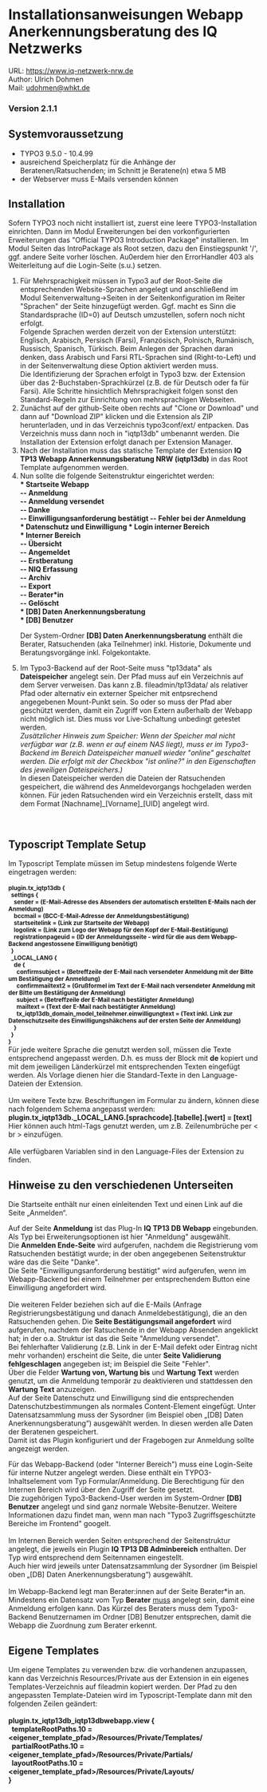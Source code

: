 # Installationsanweisungen Webapp Anerkennungsberatung des IQ Netzwerks
URL: https://www.iq-netzwerk-nrw.de<br>
Author: Ulrich Dohmen<br>
Mail: udohmen@whkt.de<br>

<h3>Version 2.1.1 </h3>

<h2>Systemvoraussetzung</h2>
<ul>
 <li>TYPO3 9.5.0 - 10.4.99</li>
 <li>ausreichend Speicherplatz für die Anhänge der Beratenen/Ratsuchenden; im Schnitt je Beratene(n) etwa 5 MB</li>
 <li>der Webserver muss E-Mails versenden können</li>
</ul>

<h2>Installation</h2>
Sofern TYPO3 noch nicht installiert ist, zuerst eine leere TYPO3-Installation einrichten. Dann im Modul Erweiterungen bei den vorkonfigurierten Erweiterungen das "Official TYPO3 Introduction Package" installieren. Im Modul Seiten das IntroPackage als Root setzen, dazu den Einstiegspunkt '/', ggf. andere Seite vorher löschen. Au0erdem hier den ErrorHandler 403 als Weiterleitung auf die Login-Seite (s.u.) setzen.
<ol>
<li>Für Mehrsprachigkeit müssen in Typo3 auf der Root-Seite die entsprechenden Website-Sprachen angelegt und anschließend im Modul Seitenverwaltung->Seiten in der Seitenkonfiguration im Reiter "Sprachen" der Seite hinzugefügt werden. Ggf. macht es Sinn die Standardsprache (ID=0) auf Deutsch umzustellen, sofern noch nicht erfolgt.<br>Folgende Sprachen werden derzeit von der Extension unterstützt: Englisch, Arabisch, Persisch (Farsi), Französisch, Polnisch, Rumänisch, Russisch, Spanisch, Türkisch. Beim Anlegen der Sprachen daran denken, dass Arabisch und Farsi RTL-Sprachen sind (Right-to-Left) und in der Seitenverwaltung diese Option aktiviert werden muss.<br>
Die Identifizierung der Sprachen erfolgt in Typo3 bzw. der Extension über das 2-Buchstaben-Sprachkürzel (z.B. de für Deutsch oder fa für Farsi).
Alle Schritte hinsichtlich Mehrsprachigkeit folgen sonst den Standard-Regeln zur Einrichtung von mehrsprachigen Webseiten.<br></li>

<li>Zunächst auf der github-Seite oben rechts auf "Clone or Download" und dann auf "Download ZIP" klicken und die Extension als ZIP herunterladen, und in das Verzeichnis typo3conf/ext/ entpacken. Das Verzeichnis muss dann noch in "iqtp13db" umbenannt werden. Die Installation der Extension erfolgt danach per Extension Manager. <br></li>

<li>Nach der Installation muss das statische Template der Extension <b>IQ TP13 Webapp Annerkennungsberatung NRW (iqtp13db)</b> in das Root Template aufgenommen werden.<br></li>

<li>Nun sollte die folgende Seitenstruktur eingerichtet werden: <br>

<b>
* Startseite Webapp<br>
-- Anmeldung<br>
-- Anmeldung versendet<br>
-- Danke<br>
-- Einwilligungsanforderung bestätigt
-- Fehler bei der Anmeldung<br>
* Datenschutz und Einwilligung
* Login interner Bereich<br>
* Interner Bereich<br>
-- Übersicht<br>
-- Angemeldet<br>
-- Erstberatung<br>
-- NIQ Erfassung<br>
-- Archiv<br>
-- Export<br>
-- Berater*in<br>
-- Gelöscht<br>
* [DB] Daten Anerkennungsberatung<br>
* [DB] Benutzer<br>
 </b>

Der System-Ordner <b>[DB] Daten Anerkennungsberatung</b> enthält die Berater, Ratsuchenden (aka Teilnehmer) inkl. Historie, Dokumente und Beratungsvorgänge inkl. Folgekontakte. </li>

<li>Im Typo3-Backend auf der Root-Seite muss "tp13data" als <b>Dateispeicher</b> angelegt sein. Der Pfad muss auf ein Verzeichnis auf dem Server verweisen. Das kann z.B. fileadmin/tp13data/ als relativer Pfad oder alternativ ein externer Speicher mit entpsrechend angegebenen Mount-Punkt sein. So oder so muss der Pfad aber geschützt werden, damit ein Zugriff von Extern außerhalb der Webapp nicht möglich ist. Dies muss vor Live-Schaltung unbedingt getestet werden.<br>
<i>Zusätzlicher Hinweis zum Speicher: Wenn der Speicher mal nicht verfügbar war (z.B. wenn er auf einem NAS liegt), muss er im Typo3-Backend im Bereich Dateispeicher manuell wieder "online" geschaltet werden. Die erfolgt mit der Checkbox "ist online?" in den Eigenschaften des jeweiligen Dateispeichers.)</i><br>
In diesen Dateispeicher werden die Dateien der Ratsuchenden gespeichert, die während des Anmeldevorgangs hochgeladen werden können. Für jeden Ratsuchenden wird ein Verzeichnis erstellt, dass mit dem Format [Nachname]_[Vorname]_[UID] angelegt wird.<br></li>
</ol>
<br>
<h2>Typoscript Template Setup</h2> 
Im Typoscript Template müssen im Setup mindestens folgende Werte eingetragen werden:<br>
<br>
<small><b>plugin.tx_iqtp13db {<br>
&nbsp;&nbsp;settings {<br>
&nbsp;&nbsp;&nbsp;&nbsp;sender = (E-Mail-Adresse des Absenders der automatisch erstellten E-Mails nach der Anmeldung)<br>
&nbsp;&nbsp;&nbsp;&nbsp;bccmail = (BCC-E-Mail-Adresse der Anmeldungsbestätigung)<br>
&nbsp;&nbsp;&nbsp;&nbsp;startseitelink = (Link zur Startseite der Webapp)<br>
&nbsp;&nbsp;&nbsp;&nbsp;logolink = (Link zum Logo der Webapp für den Kopf der E-Mail-Bestätigung)<br>
&nbsp;&nbsp;&nbsp;&nbsp;registrationpageuid = (ID der Anmeldungsseite - wird für die aus dem Webapp-Backend angestossene Einwilligung benötigt)<br>
&nbsp;&nbsp;}<br>
&nbsp;&nbsp;_LOCAL_LANG {<br>
&nbsp;&nbsp;&nbsp;&nbsp;de {<br>
&nbsp;&nbsp;&nbsp;&nbsp;&nbsp;&nbsp;confirmsubject = (Betreffzeile der E-Mail nach versendeter Anmeldung mit der Bitte um Bestätigung der Anmeldung)<br>
&nbsp;&nbsp;&nbsp;&nbsp;&nbsp;&nbsp;confirmmailtext2 = (Grußformel im Text der E-Mail nach versendeter Anmeldung mit der Bitte um Bestätigung der Anmeldung)<br>
&nbsp;&nbsp;&nbsp;&nbsp;&nbsp;&nbsp;subject = (Betreffzeile der E-Mail nach bestätigter Anmeldung)<br>
&nbsp;&nbsp;&nbsp;&nbsp;&nbsp;&nbsp;mailtext = (Text der E-Mail nach bestätigter Anmeldung)<br>
&nbsp;&nbsp;&nbsp;&nbsp;&nbsp;&nbsp;tx_iqtp13db_domain_model_teilnehmer.einwilligungtext = (Text inkl. Link zur Datenschutzseite des Einwilligungshäkchens auf der ersten Seite der Anmeldung)<br>
&nbsp;&nbsp;&nbsp;&nbsp;}<br>
&nbsp;&nbsp;}<br>
}<br>
</b></small>
Für jede weitere Sprache die genutzt werden soll, müssen die Texte entsprechend angepasst werden. D.h. es muss der Block mit <b>de</b> kopiert und mit dem jeweiligen Länderkürzel mit entsprechenden Texten eingefügt werden. Als Vorlage dienen hier die Standard-Texte in den Language-Dateien der Extension.<br>
<br>
Um weitere Texte bzw. Beschriftungen im Formular zu ändern, können diese nach folgendem Schema angepasst werden:<br>
<b>plugin.tx_iqtp13db._LOCAL_LANG.[sprachcode].[tabelle].[wert] = [text]</b><br>
Hier können auch html-Tags genutzt werden, um z.B. Zeilenumbrüche per < br > einzufügen.<br>
<br>
Alle verfügbaren Variablen sind in den Language-Files der Extension zu finden.<br>

<h2>Hinweise zu den verschiedenen Unterseiten</h2>

Die Startseite enthält nur einen einleitenden Text und einen Link auf die Seite „Anmelden“.<br>

Auf der Seite <b>Anmeldung</b> ist das Plug-In <b>IQ TP13 DB Webapp</b> eingebunden. Als Typ bei Erweiterungsoptionen ist hier "Anmeldung" ausgewählt. <br>
Die <b>Anmelden Ende-Seite</b> wird aufgerufen, nachdem die Registrierung vom Ratsuchenden bestätigt wurde; in der oben angegebenen Seitenstruktur wäre das die Seite "Danke". <br>
Die Seite "Einwilligungsanforderung bestätigt" wird aufgerufen, wenn im Webapp-Backend bei einem Teilnehmer per entsprechendem Button eine Einwilligung angefordert wird. <br>
<br>
Die weiteren Felder beziehen sich auf die E-Mails (Anfrage Registrierungsbestätigung und danach Anmeldebestätigung), die an den Ratsuchenden gehen. Die <b>Seite Bestätigungsmail angefordert</b> wird aufgerufen, nachdem der Ratsuchende in der Webapp Absenden angeklickt hat; in der o.a. Struktur ist das die Seite "Anmeldung versendet". <br>
Bei fehlerhafter Validierung (z.B. Link in der E-Mail defekt oder Eintrag nicht mehr vorhanden) erscheint die Seite, die unter <b>Seite Validierung fehlgeschlagen</b> angegeben ist; im Beispiel die Seite "Fehler". <br>
Über die Felder <b>Wartung von, Wartung bis</b> und <b>Wartung Text</b> werden genutzt, um die Anmeldung temporär zu deaktivieren und stattdessen den <b>Wartung Text</b> anzuzeigen.<br>
Auf der Seite Datenschutz und Einwilligung sind die entsprechenden Datenschutzbestimmungen als normales Content-Element eingefügt. Unter Datensatzsammlung muss der Sysordner (im Beispiel oben „[DB] Daten Anerkennungsberatung“) ausgewählt werden. In diesen werden alle Daten der Beratenen gespeichert. <br>
Damit ist das Plugin konfiguriert und der Fragebogen zur Anmeldung sollte angezeigt werden.<br>

Für das Webapp-Backend (oder "Interner Bereich") muss eine Login-Seite für interne Nutzer angelegt werden. Diese enthält ein TYPO3-Inhaltselement vom Typ Formular/Anmeldung. Die Berechtigung für den Internen Bereich wird über den Zugriff der Seite gesetzt. <br>
Die zugehörigen Typo3-Backend-User werden im System-Ordner <b>[DB] Benutzer</b> angelegt und sind ganz normale Website-Benutzer. Weitere Informationen dazu findet man, wenn man nach "Typo3 Zugriffsgeschützte Bereiche im Frontend" googelt.<br><br>
Im Internen Bereich werden Seiten entsprechend der Seitenstruktur angelegt, die jeweils ein Plugin <b>IQ TP13 DB Adminbereich</b> enthalten. Der Typ wird entsprechend dem Seitennamen eingestellt.<br>
Auch hier wird jeweils unter Datensatzsammlung der Sysordner (im Beispiel oben „[DB] Daten Anerkennungsberatung“) ausgewählt.<br><br>
Im Webapp-Backend legt man Berater:innen auf der Seite Berater*in an. Mindestens ein Datensatz vom Typ <b>Berater</b> <u>muss</u> angelegt sein, damit eine Anmeldung erfolgen kann. Das Kürzel des Beraters muss dem Typo3-Backend Benutzernamen im Ordner [DB] Benutzer entsprechen, damit die Webapp die Zuordnung zum Berater erkennt.<br>

<h2>Eigene Templates</h2>

Um eigene Templates zu verwenden bzw. die vorhandenen anzupassen, kann das Verzeichnis Resources/Private aus der Extension in ein eigenes Templates-Verzeichnis auf fileadmin kopiert werden. Der Pfad zu den angepassten Template-Dateien wird im Typoscript-Template dann mit den folgenden Zeilen geändert:<br>
<b>
<br>
plugin.tx_iqtp13db_iqtp13dbwebapp.view {<br>
&nbsp;&nbsp;templateRootPaths.10 = <eigener_template_pfad>/Resources/Private/Templates/<br>
&nbsp;&nbsp;partialRootPaths.10 = <eigener_template_pfad>/Resources/Private/Partials/<br>
&nbsp;&nbsp;layoutRootPaths.10 = <eigener_template_pfad>/Resources/Private/Layouts/ <br>
}</b>
